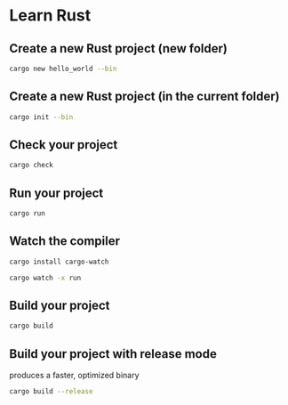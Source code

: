 # Learn Rust

## Create a new Rust project (new folder)

```bash
cargo new hello_world --bin
```

## Create a new Rust project (in the current folder)

```bash
cargo init --bin
```

## Check your project

```bash
cargo check
```

## Run your project

```bash
cargo run
```

## Watch the compiler

```bash
cargo install cargo-watch

cargo watch -x run
```

## Build your project

```bash
cargo build
```

## Build your project with release mode

produces a faster, optimized binary

```bash
cargo build --release
```
